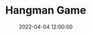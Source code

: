 ---
layout: post
title: "Hangman Game"
tech_stack: [Python]
date: 2022-04-04 12:00:00
image_url: /assets/images/posts/2022-04-04-hangman-game.png
excerpt: A simple Hangman game. My first Python project!
project_url: https://github.com/pablomc87/Hangman_game/
---
